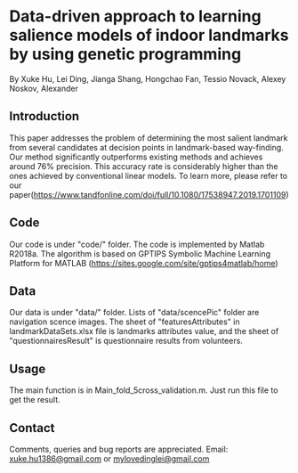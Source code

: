 # Data-driven approach to learning salience models of indoor landmarks by using genetic programming
By Xuke Hu, Lei Ding, Jianga Shang, Hongchao Fan, Tessio Novack, Alexey Noskov, Alexander

## Introduction

This paper addresses the problem of determining the 
most salient landmark from several candidates at decision 
points in landmark-based way-finding. Our method significantly 
outperforms existing methods and achieves around 76% precision.
This accuracy rate is considerably higher than the ones achieved 
by conventional linear models. To learn more, please refer to our paper(https://www.tandfonline.com/doi/full/10.1080/17538947.2019.1701109)

## Code
Our code is under "code/" folder. 
The code is implemented by Matlab R2018a.
The algorithm is based on GPTIPS Symbolic Machine Learning Platform 
for MATLAB (https://sites.google.com/site/gptips4matlab/home)

## Data
Our data is under "data/" folder. 
Lists of "data/scencePic" folder are navigation scence images.
The sheet of "featuresAttributes" in landmarkDataSets.xlsx file is 
landmarks attributes value, and the sheet of "questionnairesResult" 
is questionnaire results from volunteers.

## Usage
The main function is in Main_fold_5cross_validation.m. Just run this file to get the result.

## Contact
Comments, queries and bug reports are appreciated.
Email: xuke.hu1386@gmail.com or mylovedinglei@gmail.com
